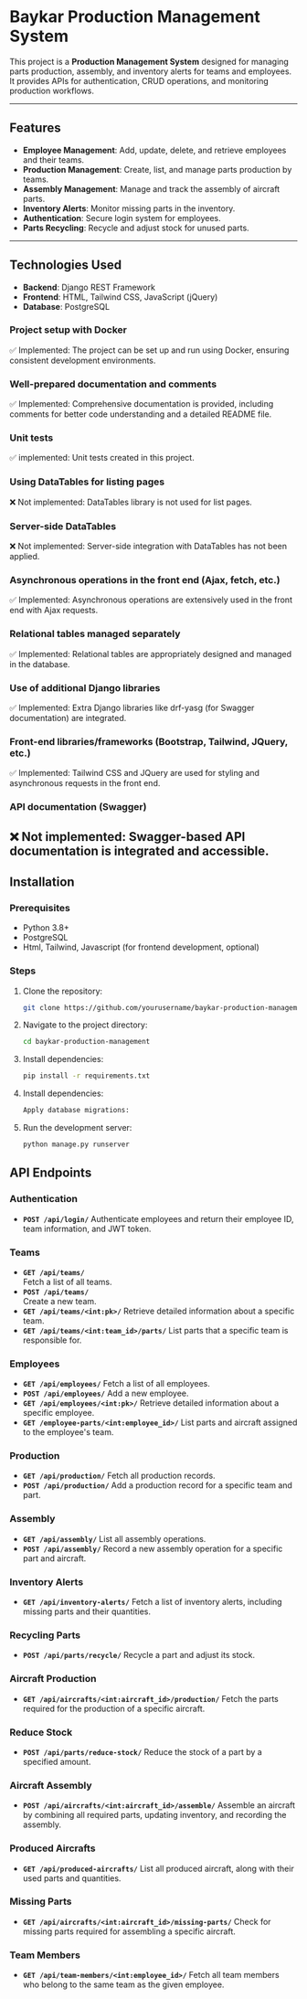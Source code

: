 # Baykar Production Management System

This project is a **Production Management System** designed for managing parts production, assembly, and inventory alerts for teams and employees. It provides APIs for authentication, CRUD operations, and monitoring production workflows.

---

## Features
- **Employee Management**: Add, update, delete, and retrieve employees and their teams.
- **Production Management**: Create, list, and manage parts production by teams.
- **Assembly Management**: Manage and track the assembly of aircraft parts.
- **Inventory Alerts**: Monitor missing parts in the inventory.
- **Authentication**: Secure login system for employees.
- **Parts Recycling**: Recycle and adjust stock for unused parts.

---

## Technologies Used
- **Backend**: Django REST Framework
- **Frontend**: HTML, Tailwind CSS, JavaScript (jQuery)
- **Database**: PostgreSQL

### Project setup with Docker
✅ Implemented: The project can be set up and run using Docker, ensuring consistent development environments.

### Well-prepared documentation and comments
✅ Implemented: Comprehensive documentation is provided, including comments for better code understanding and a detailed README file.

### Unit tests
✅ implemented: Unit tests created in this project.

### Using DataTables for listing pages
❌ Not implemented: DataTables library is not used for list pages.

### Server-side DataTables
❌ Not implemented: Server-side integration with DataTables has not been applied.

### Asynchronous operations in the front end (Ajax, fetch, etc.)
✅ Implemented: Asynchronous operations are extensively used in the front end with Ajax requests.

### Relational tables managed separately
✅ Implemented: Relational tables are appropriately designed and managed in the database.

### Use of additional Django libraries
✅ Implemented: Extra Django libraries like drf-yasg (for Swagger documentation) are integrated.

### Front-end libraries/frameworks (Bootstrap, Tailwind, JQuery, etc.)
✅ Implemented: Tailwind CSS and JQuery are used for styling and asynchronous requests in the front end.

### API documentation (Swagger)
❌ Not implemented: Swagger-based API documentation is integrated and accessible.
---

## Installation

### Prerequisites
- Python 3.8+
- PostgreSQL
- Html, Tailwind, Javascript (for frontend development, optional)

### Steps
1. Clone the repository:
   ```bash
   git clone https://github.com/yourusername/baykar-production-management.git
   ```
2. Navigate to the project directory:
   ```bash
   cd baykar-production-management
   ```
3. Install dependencies:
   ```bash
   pip install -r requirements.txt
   ```
4. Install dependencies:
   ```bash
   Apply database migrations:
   ```
5. Run the development server:
   ```bash
   python manage.py runserver
   ```

## API Endpoints

### Authentication
- **`POST /api/login/`** 
Authenticate employees and return their employee ID, team information, and JWT token.

### Teams
- **`GET /api/teams/`**  
Fetch a list of all teams.
- **`POST /api/teams/`**  
Create a new team.
- **`GET /api/teams/<int:pk>/`** 
Retrieve detailed information about a specific team.
- **`GET /api/teams/<int:team_id>/parts/`**
List parts that a specific team is responsible for.

### Employees
- **`GET /api/employees/`**
Fetch a list of all employees.
- **`POST /api/employees/`**
Add a new employee.
- **`GET /api/employees/<int:pk>/`**
Retrieve detailed information about a specific employee.
- **`GET /employee-parts/<int:employee_id>/`**
List parts and aircraft assigned to the employee's team.

### Production
- **`GET /api/production/`**
Fetch all production records.
- **`POST /api/production/`**
Add a production record for a specific team and part.

### Assembly
- **`GET /api/assembly/`**
List all assembly operations.
- **`POST /api/assembly/`**
Record a new assembly operation for a specific part and aircraft.

### Inventory Alerts
- **`GET /api/inventory-alerts/`**
Fetch a list of inventory alerts, including missing parts and their quantities.

### Recycling Parts
- **`POST /api/parts/recycle/`**
Recycle a part and adjust its stock.

### Aircraft Production
- **`GET /api/aircrafts/<int:aircraft_id>/production/`**
Fetch the parts required for the production of a specific aircraft.

### Reduce Stock
- **`POST /api/parts/reduce-stock/`**
Reduce the stock of a part by a specified amount.

### Aircraft Assembly
- **`POST /api/aircrafts/<int:aircraft_id>/assemble/`**
Assemble an aircraft by combining all required parts, updating inventory, and recording the assembly.

### Produced Aircrafts
- **`GET /api/produced-aircrafts/`**
List all produced aircraft, along with their used parts and quantities.

### Missing Parts
- **`GET /api/aircrafts/<int:aircraft_id>/missing-parts/`**
Check for missing parts required for assembling a specific aircraft.

### Team Members
- **`GET /api/team-members/<int:employee_id>/`**
Fetch all team members who belong to the same team as the given employee.
